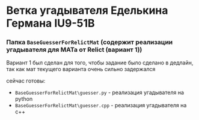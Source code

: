 # Ветка угадывателя Еделькина Германа IU9-51B


### Папка  `BaseGuesserForRelictMat` (содержит реализации угадывателя для МАТа от Relict (вариант 1))

Вариант 1 был сделан для того, чтобы задание было сделано в дедлайн, так как мат текущего варианта очень сильно задержался

сейчас готовы:
* `BaseGuesserForRelictMat\guesser.py` - реализация угадывателя на python
* `BaseGuesserForRelictMat\guesser.cpp` - реализация угадывателя на c++
